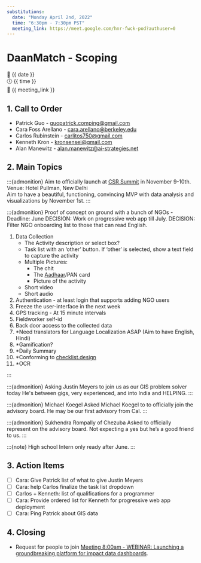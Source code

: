 ```yaml
---
substitutions:
  date: "Monday April 2nd, 2022"
  time: "6:30pm - 7:30pm PST"
  meeting_link: https://meet.google.com/hnr-fwck-pod?authuser=0
---
```


# DaanMatch - Scoping

📅 {{ date }} <br>
🕔 {{ time }} <br>
🔗 {{ meeting_link }} <br>

## 1. Call to Order

- Patrick Guo - guopatrick.comping@gmail.com
- Cara Foss Arellano - cara.arellano@berkeley.edu
- Carlos Rubinstein - carlitos750@gmail.com
- Kenneth Kron - kronsensei@gmail.com
- Alan Manewitz - alan.manewitz@ai-strategies.net

## 2. Main Topics

:::{admonition} Aim to officially launch at [CSR Summit](https://indiacsrsummit.in/) in November 9-10th.
Venue: Hotel Pullman, New Delhi <br>
Aim to have a beautiful, functioning, convincing MVP with data analysis and visualizations by November 1st.
:::

:::{admonition} Proof of concept on ground with a bunch of NGOs - Deadline: June
DECISION: Work on progressive web app till July.
DECISION: Filter NGO onboarding list to those that can read English.

1. Data Collection
    - The Activity description or select box?
    - Task list with an ‘other’ button. If ‘other’ is selected, show a text field to capture the activity
    - Multiple Pictures:
        - The chit
        - The [Aadhaar](https://uidai.gov.in/)/PAN card
        - Picture of the activity
    - Short video
    - Short audio
2. Authentication - at least login that supports adding NGO users
3. Freeze the user-interface in the next week
4. GPS tracking - At 15 minute intervals
5. Fieldworker self-id
6. Back door access to the collected data
7. *Need translators for Language Localization ASAP (Aim to have English, Hindi)
8. *Gamification?
9. *Daily Summary
10. *Conforming to [checklist.design](https://www.checklist.design/)
11. *OCR

:::

:::{admonition} Asking Justin Meyers to join us as our GIS problem solver today
He's between gigs, very experienced, and into India and HELPING.
:::

:::{admonition} Michael Koegel
Asked Michael Koegel to to officially join the advisory board. He may be our first advisory from Cal.
:::

:::{admonition} Sukhendra Rompally of Chezuba
Asked to officially represent on the advisory board. Not expecting a yes but he’s a good friend to us.
:::

:::{note}
High school Intern only ready after June.
:::

## 3. Action Items

- [ ] Cara: Give Patrick list of what to give Justin Meyers
- [ ] Cara: help Carlos finalize the task list dropdown
- [ ] Carlos + Kenneth: list of qualifications for a programmer
- [ ] Cara: Provide ordered list for Kenneth for progressive web app deployment
- [ ] Cara: Ping Patrick about GIS data

## 4. Closing

- Request for people to join [Meeting 8:00am - WEBINAR: Launching a groundbreaking platform for impact data dashboards](https://us02web.zoom.us/w/89966112350?tk=Ww68FnxsZMlpLeOcWsp8HtFLhrukP31YY9YRunwghOw.DQMAAAAU8mXuXhZVM3I0a1RTeFFJQ184LVROMDJnV09BAAAAAAAAAAAAAAAAAAAAAAAAAAAAAA&uuid=WN_zJoE0a_1TqqcLZ0Ag4VggA).
